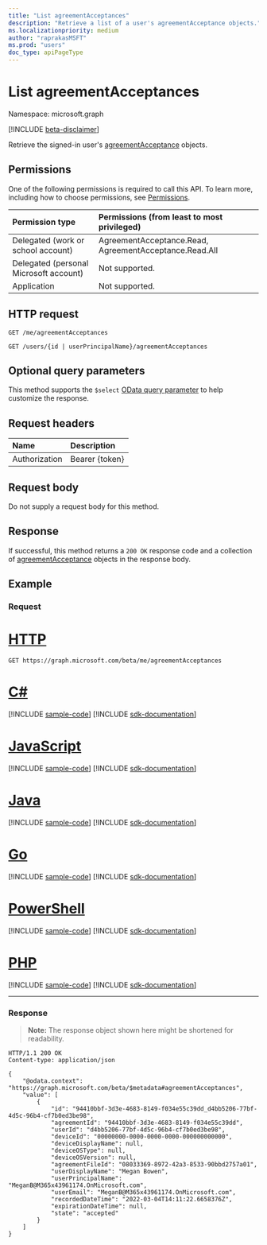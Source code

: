 ```yaml
---
title: "List agreementAcceptances"
description: "Retrieve a list of a user's agreementAcceptance objects."
ms.localizationpriority: medium
author: "raprakasMSFT"
ms.prod: "users"
doc_type: apiPageType
---
```


# List agreementAcceptances

Namespace: microsoft.graph

[!INCLUDE [beta-disclaimer](../../includes/beta-disclaimer.md)]

Retrieve the signed-in user's [agreementAcceptance](../resources/agreementacceptance.md) objects.
## Permissions
One of the following permissions is required to call this API. To learn more, including how to choose permissions, see [Permissions](/graph/permissions-reference).

|Permission type                        | Permissions (from least to most privileged)              |
|:--------------------------------------|:---------------------------------------------------------|
|Delegated (work or school account)     | AgreementAcceptance.Read, AgreementAcceptance.Read.All |
|Delegated (personal Microsoft account) | Not supported. |
|Application                            | Not supported. |

## HTTP request
<!-- { "blockType": "ignored" } -->
```http
GET /me/agreementAcceptances

GET /users/{id | userPrincipalName}/agreementAcceptances
```

## Optional query parameters
This method supports the `$select` [OData query parameter](/graph/query-parameters) to help customize the response.


## Request headers
| Name      |Description|
|:----------|:----------|
| Authorization | Bearer {token} |

## Request body
Do not supply a request body for this method.
## Response
If successful, this method returns a `200 OK` response code and a collection of [agreementAcceptance](../resources/agreementacceptance.md) objects in the response body.
## Example
### Request

# [HTTP](#tab/http)
<!-- {
  "blockType": "request",
  "name": "get_agreementacceptances"
}-->
```msgraph-interactive
GET https://graph.microsoft.com/beta/me/agreementAcceptances
```

# [C#](#tab/csharp)
[!INCLUDE [sample-code](../includes/snippets/csharp/get-agreementacceptances-csharp-snippets.md)]
[!INCLUDE [sdk-documentation](../includes/snippets/snippets-sdk-documentation-link.md)]

# [JavaScript](#tab/javascript)
[!INCLUDE [sample-code](../includes/snippets/javascript/get-agreementacceptances-javascript-snippets.md)]
[!INCLUDE [sdk-documentation](../includes/snippets/snippets-sdk-documentation-link.md)]

# [Java](#tab/java)
[!INCLUDE [sample-code](../includes/snippets/java/get-agreementacceptances-java-snippets.md)]
[!INCLUDE [sdk-documentation](../includes/snippets/snippets-sdk-documentation-link.md)]

# [Go](#tab/go)
[!INCLUDE [sample-code](../includes/snippets/go/get-agreementacceptances-go-snippets.md)]
[!INCLUDE [sdk-documentation](../includes/snippets/snippets-sdk-documentation-link.md)]

# [PowerShell](#tab/powershell)
[!INCLUDE [sample-code](../includes/snippets/powershell/get-agreementacceptances-powershell-snippets.md)]
[!INCLUDE [sdk-documentation](../includes/snippets/snippets-sdk-documentation-link.md)]

# [PHP](#tab/php)
[!INCLUDE [sample-code](../includes/snippets/php/get-agreementacceptances-php-snippets.md)]
[!INCLUDE [sdk-documentation](../includes/snippets/snippets-sdk-documentation-link.md)]

---

### Response
>**Note:** The response object shown here might be shortened for readability.

<!-- {
  "blockType": "response",
  "truncated": true,
  "@odata.type": "microsoft.graph.agreementAcceptance",
  "isCollection": true
} -->
```http
HTTP/1.1 200 OK
Content-type: application/json

{
    "@odata.context": "https://graph.microsoft.com/beta/$metadata#agreementAcceptances",
    "value": [
        {
            "id": "94410bbf-3d3e-4683-8149-f034e55c39dd_d4bb5206-77bf-4d5c-96b4-cf7b0ed3be98",
            "agreementId": "94410bbf-3d3e-4683-8149-f034e55c39dd",
            "userId": "d4bb5206-77bf-4d5c-96b4-cf7b0ed3be98",
            "deviceId": "00000000-0000-0000-0000-000000000000",
            "deviceDisplayName": null,
            "deviceOSType": null,
            "deviceOSVersion": null,
            "agreementFileId": "08033369-8972-42a3-8533-90bbd2757a01",
            "userDisplayName": "Megan Bowen",
            "userPrincipalName": "MeganB@M365x43961174.OnMicrosoft.com",
            "userEmail": "MeganB@M365x43961174.OnMicrosoft.com",
            "recordedDateTime": "2022-03-04T14:11:22.6658376Z",
            "expirationDateTime": null,
            "state": "accepted"
        }
    ]
}
```

<!-- uuid: 8fcb5dbc-d5aa-4681-8e31-b001d5168d79
2015-10-25 14:57:30 UTC -->
<!--
{
  "type": "#page.annotation",
  "description": "List agreementAcceptances",
  "keywords": "",
  "section": "documentation",
  "tocPath": "",
  "suppressions": [
  ]
}
-->
